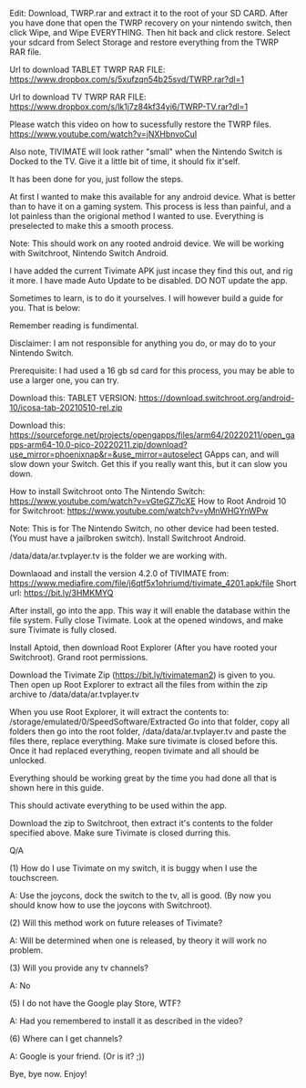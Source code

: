 Edit: Download, TWRP.rar and extract it to the root of your SD CARD. After you have done that open the TWRP recovery
on your nintendo switch, then click Wipe, and Wipe EVERYTHING. Then hit back and click restore.
Select your sdcard from Select Storage and restore everything from the TWRP RAR file.

Url to download TABLET TWRP RAR FILE:
https://www.dropbox.com/s/5xufzqn54b25svd/TWRP.rar?dl=1

Url to download TV TWRP RAR FILE:
https://www.dropbox.com/s/lk1j7z84kf34yi6/TWRP-TV.rar?dl=1

Please watch this video on how to sucessfully restore the TWRP files.
https://www.youtube.com/watch?v=jNXHbnvoCuI

Also note, TIVIMATE will look rather "small" when the Nintendo Switch is Docked to the TV. Give it a little bit of time, it should fix it'self.

It has been done for you, just follow the steps.

At first I wanted to make this available for any android device. What is better than to have it on a gaming system.
This process is less than painful, and a lot painless than the origional method I wanted to use.
Everything is preselected to make this a smooth process.

Note: This should work on any rooted android device. We will be working with Switchroot, Nintendo Switch Android.

I have added the current Tivimate APK just incase they find this out, and rig it more. I have made Auto Update to be disabled. DO NOT update the app.

Sometimes to learn, is to do it yourselves. I will however build a guide for you. That is below:

Remember reading is fundimental.

Disclaimer: I am not responsible for anything you do, or may do to your Nintendo Switch.

Prerequisite:
I had used a 16 gb sd card for this process, you may be able to use a larger one, you can try.

Download this: 
TABLET VERSION: https://download.switchroot.org/android-10/icosa-tab-20210510-rel.zip

Download this: https://sourceforge.net/projects/opengapps/files/arm64/20220211/open_gapps-arm64-10.0-pico-20220211.zip/download?use_mirror=phoenixnap&r=&use_mirror=autoselect
GApps can, and will slow down your Switch. Get this if you really want this, but it can slow you down.

How to install Switchroot onto The Nintendo Switch: https://www.youtube.com/watch?v=vGteGZ7lcXE
How to Root Android 10 for Switchroot: https://www.youtube.com/watch?v=yMnWHGYnWPw


Note: This is for The Nintendo Switch, no other device had been tested. (You must have a jailbroken switch).
Install Switchroot Android.

/data/data/ar.tvplayer.tv
is the folder we are working with.


Downlaoad and install the version 4.2.0 of TIVIMATE from: 
https://www.mediafire.com/file/j6qtf5x1ohriumd/tivimate_4201.apk/file
Short url: https://bit.ly/3HMKMYQ

After install, go into the app. This way it will enable the database within the file system. Fully close Tivimate.
Look at the opened windows, and make sure Tivimate is fully closed.

Install Aptoid, then download Root Explorer (After you have rooted your Switchroot).
Grand root permissions.

Download the Tivimate Zip (https://bit.ly/tivimateman2) is given to you. Then open up Root Explorer to extract
all the files from within the zip archive to /data/data/ar.tvplayer.tv

When you use Root Explorer, it will extract the contents to: /storage/emulated/0/SpeedSoftware/Extracted
Go into that folder, copy all folders then go into the root folder, /data/data/ar.tvplayer.tv and paste the files there, replace everything. Make sure tivimate
is closed before this. Once it had replaced everything, reopen tivimate and all should be unlocked.

Everything should be working great by the time you had done all that is shown here in this guide.

This should activate everything to be used within the app.

Download the zip to Switchroot, then extract it's contents to the folder specified above. 
Make sure Tivimate is closed durring this. 

Q/A

(1) How do I use Tivimate on my switch, it is buggy when I use the touchscreen. 

A: Use the joycons, dock the switch to the tv, all is good. (By now you should know how to use the joycons with Switchroot).

(2) Will this method work on future releases of Tivimate?

A: Will be determined when one is released, by theory it will work no problem.

(3) Will you provide any tv channels?

A: No

(5) I do not have the Google play Store, WTF?

A: Had you remembered to install it as described in the video?

(6) Where can I get channels?

A: Google is your friend. (Or is it? ;))

Bye, bye now. Enjoy!

